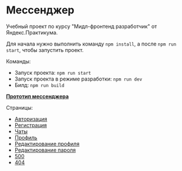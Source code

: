 # Мессенджер

Учебный проект по курсу "Мидл-фронтенд разработчик" от Яндекс.Практикума.

Для начала нужно выполнить команду `npm install`, а после `npm run start`, чтобы запустить проект.

Команды:
- Запуск проекта: `npm run start`
- Запуск проекта в режиме разработки: `npm run dev`
- Билд: `npm run build`

[__Прототип мессенджера__](https://www.figma.com/file/p5gFCNuVfzzSKmsuMtIpW1/Practicum-Messenger?node-id=12%3A44&mode=dev)

Страницы:
- [Авторизация](https://deploy--illustrious-biscuit-2e7513.netlify.app/sign-in)
- [Регистрация](https://deploy--illustrious-biscuit-2e7513.netlify.app/sign-up)
- [Чаты](https://deploy--illustrious-biscuit-2e7513.netlify.app/chats)
- [Профиль](https://deploy--illustrious-biscuit-2e7513.netlify.app/profile)
- [Редактирование профиля](https://deploy--illustrious-biscuit-2e7513.netlify.app/profile-edit)
- [Редактирование пароля](https://deploy--illustrious-biscuit-2e7513.netlify.app/profile-edit-password)
- [500](https://deploy--illustrious-biscuit-2e7513.netlify.app/500)
- [404](https://deploy--illustrious-biscuit-2e7513.netlify.app/asdasd)
